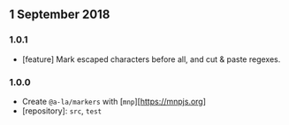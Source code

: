 ## 1 September 2018

### 1.0.1

- [feature] Mark escaped characters before all, and cut & paste regexes.

### 1.0.0

- Create `@a-la/markers` with [`mnp`][https://mnpjs.org]
- [repository]: `src`, `test`

